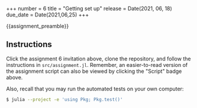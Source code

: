 +++
number = 6
title = "Getting set up"
release = Date(2021, 06, 18)
due_date = Date(2021,06,25)
+++

{{assignment_preamble}}

## Instructions

Click the assignment 6 invitation above,
clone the repository, and follow the instructions
in `src/assignment.jl`.
Remember, an easier-to-read version of the assignment
script can also be viewed by clicking the "Script" badge above.

Also, recall that you may run the automated tests on your own computer:

```sh
$ julia --project -e 'using Pkg; Pkg.test()'
```
